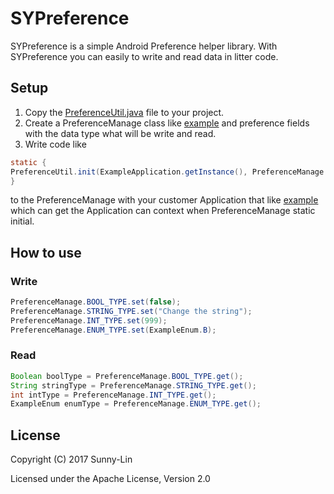 # SYPreference

SYPreference is a simple Android Preference helper library. With SYPreference you can easily to write and read  data in litter code.


## Setup

1. Copy  the [PreferenceUtil.java](https://github.com/SunnyLin2008/SYPreferenceUtils/blob/master/app/PreferenceManage.java) file to your project.
2. Create a PreferenceManage class like [example](https://github.com/SunnyLin2008/SYPreferenceUtils/blob/master/app/PreferenceManage.java) and preference fields with the data type what will be write and read.
3. Write code like
```java
static {
PreferenceUtil.init(ExampleApplication.getInstance(), PreferenceManage.class);
}
```
to the PreferenceManage with your customer Application that like [example](https://github.com/SunnyLin2008/SYPreferenceUtils/blob/master/app/ExampleApplication.java) which can get the Application can context when  PreferenceManage static initial.

## How to use

### Write
```java
PreferenceManage.BOOL_TYPE.set(false);
PreferenceManage.STRING_TYPE.set("Change the string");
PreferenceManage.INT_TYPE.set(999);
PreferenceManage.ENUM_TYPE.set(ExampleEnum.B);
```
### Read
```java
Boolean boolType = PreferenceManage.BOOL_TYPE.get();
String stringType = PreferenceManage.STRING_TYPE.get();
int intType = PreferenceManage.INT_TYPE.get();
ExampleEnum enumType = PreferenceManage.ENUM_TYPE.get();
 ```

## License

Copyright (C) 2017 Sunny-Lin

Licensed under the Apache License, Version 2.0

